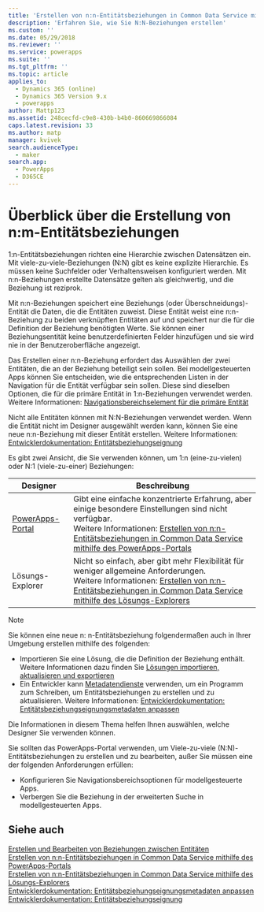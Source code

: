 ```yaml
---
title: 'Erstellen von n:n-Entitätsbeziehungen in Common Data Service mithilfe des PowerApps-Portals – Übersicht | MicrosoftDocs'
description: 'Erfahren Sie, wie Sie N:N-Beziehungen erstellen'
ms.custom: ''
ms.date: 05/29/2018
ms.reviewer: ''
ms.service: powerapps
ms.suite: ''
ms.tgt_pltfrm: ''
ms.topic: article
applies_to:
  - Dynamics 365 (online)
  - Dynamics 365 Version 9.x
  - powerapps
author: Mattp123
ms.assetid: 248cecfd-c9e8-430b-b4b0-860669866084
caps.latest.revision: 33
ms.author: matp
manager: kvivek
search.audienceType:
  - maker
search.app:
  - PowerApps
  - D365CE
---
```

# <a name="create-many-to-many-entity-relationships-overview"></a>Überblick über die Erstellung von n:m-Entitätsbeziehungen

1:n-Entitätsbeziehungen richten eine Hierarchie zwischen Datensätzen ein. Mit viele-zu-viele-Beziehungen (N:N) gibt es keine explizite Hierarchie. Es müssen keine Suchfelder oder Verhaltensweisen konfiguriert werden. Mit n:n-Beziehungen erstellte Datensätze gelten als gleichwertig, und die Beziehung ist reziprok.  
  
Mit n:n-Beziehungen speichert eine Beziehungs (oder Überschneidungs)-Entität die Daten, die die Entitäten zuweist. Diese Entität weist eine n:n-Beziehung zu beiden verknüpften Entitäten auf und speichert nur die für die Definition der Beziehung benötigten Werte. Sie können einer Beziehungsentität keine benutzerdefinierten Felder hinzufügen und sie wird nie in der Benutzeroberfläche angezeigt. 
  
Das Erstellen einer n:n-Beziehung erfordert das Auswählen der zwei Entitäten, die an der Beziehung beteiligt sein sollen. Bei modellgesteuerten Apps können Sie entscheiden, wie die entsprechenden Listen in der Navigation für die Entität verfügbar sein sollen. Diese sind dieselben Optionen, die für die primäre Entität in 1:n-Beziehungen verwendet werden. Weitere Informationen: [Navigationsbereichselement für die primäre Entität](create-edit-1n-relationships-solution-explorer.md#navigation-pane-item-for-primary-entity)
  
Nicht alle Entitäten können mit N:N-Beziehungen verwendet werden. Wenn die Entität nicht im Designer ausgewählt werden kann, können Sie eine neue n:n-Beziehung mit dieser Entität erstellen. Weitere Informationen: [Entwicklerdokumentation: Entitätsbeziehungseignung](https://docs.microsoft.com/dynamics365/customer-engagement/developer/entity-relationship-eligibility)

Es gibt zwei Ansicht, die Sie verwenden können, um 1:n (eine-zu-vielen) oder N:1 (viele-zu-einer) Beziehungen:

|Designer| Beschreibung|
|--|--|
|[PowerApps-Portal](https://web.powerapps.com/?utm_source=padocs&utm_medium=linkinadoc&utm_campaign=referralsfromdoc)|Gibt eine einfache konzentrierte Erfahrung, aber einige besondere Einstellungen sind nicht verfügbar.<br />Weitere Informationen: [Erstellen von n:n-Entitätsbeziehungen in Common Data Service mithilfe des PowerApps-Portals](create-edit-nn-relationships-portal.md)|
|Lösungs-Explorer|Nicht so einfach, aber gibt mehr Flexibilität für weniger allgemeine Anforderungen.<br />Weitere Informationen: [Erstellen von n:n-Entitätsbeziehungen in Common Data Service mithilfe des Lösungs-Explorers](create-edit-nn-relationships-solution-explorer.md) |

> [!NOTE]
> Sie können eine neue n: n-Entitätsbeziehung folgendermaßen auch in Ihrer Umgebung erstellen mithilfe des folgenden:
> - Importieren Sie eine Lösung, die die Definition der Beziehung enthält. Weitere Informationen dazu finden Sie [Lösungen importieren, aktualisieren und exportieren](import-update-export-solutions.md)
> - Ein Entwickler kann [Metadatendienste](../../developer/common-data-service/metadata-services.md) verwenden, um ein Programm zum Schreiben, um Entitätsbeziehungen zu erstellen und zu aktualisieren. Weitere Informationen: [Entwicklerdokumentation: Entitätsbeziehungseignungsmetadaten anpassen](https://docs.microsoft.com/dynamics365/customer-engagement/developer/customize-entity-relationship-metadata)

Die Informationen in diesem Thema helfen Ihnen auswählen, welche Designer Sie verwenden können. 

Sie sollten das PowerApps-Portal verwenden, um Viele-zu-viele (N:N)-Entitätsbeziehungen zu erstellen und zu bearbeiten, außer Sie müssen eine der folgenden Anforderungen erfüllen:

- Konfigurieren Sie Navigationsbereichsoptionen für modellgesteuerte Apps.
- Verbergen Sie die Beziehung in der erweiterten Suche in modellgesteuerten Apps.

## <a name="see-also"></a>Siehe auch

[Erstellen und Bearbeiten von Beziehungen zwischen Entitäten](create-edit-entity-relationships.md)<br />
[Erstellen von n:n-Entitätsbeziehungen in Common Data Service mithilfe des PowerApps-Portals](create-edit-nn-relationships-portal.md)<br />
[Erstellen von n:n-Entitätsbeziehungen in Common Data Service mithilfe des Lösungs-Explorers](create-edit-nn-relationships-solution-explorer.md)<br />
[Entwicklerdokumentation: Entitätsbeziehungseignungsmetadaten anpassen](https://docs.microsoft.com/dynamics365/customer-engagement/developer/customize-entity-relationship-metadata)<br />
[Entwicklerdokumentation: Entitätsbeziehungseignung](https://docs.microsoft.com/dynamics365/customer-engagement/developer/entity-relationship-eligibility)
